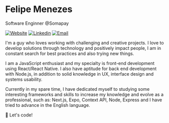 # Felipe Menezes

Software Enginner @Somapay

[![Website](https://img.shields.io/badge/Website-red.svg?logo=Coveralls)]()
[![Linkedin](https://img.shields.io/badge/Linkedin-blue.svg?logo=linkedin)](https://www.linkedin.com/in/felipemenezesmagalhaes/)
[![Email](https://img.shields.io/badge/Email-important.svg?logo=Mail.ru)](mailto:fmm312@gmail.com)

I'm a guy who loves working with challenging and creative projects. I love to develop solutions through technology and positively impact people, I am in constant search for best practices and also trying new things.

I am a JavaScript enthusiast and my specialty is front-end development using React/React Native. I also have aptitude for back end development with Node.js, in addition to solid knowledge in UX, interface design and systems usability.

Currently in my spare time, I have dedicated myself to studying some interesting frameworks and skills to increase my knowledge and evolve as a professional, such as: Next.js, Expo, Context API, Node, Express and I have tried to advance in the English language.

:rocket: Let's code! 
